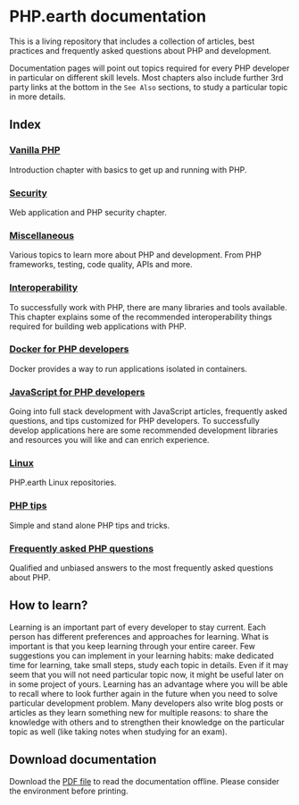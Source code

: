 # PHP.earth documentation

This is a living repository that includes a collection of articles, best practices
and frequently asked questions about PHP and development.

Documentation pages will point out topics required for every PHP developer in
particular on different skill levels. Most chapters also include further 3rd
party links at the bottom in the `See Also` sections, to study a particular topic
in more details.

## Index

### [Vanilla PHP](/php)

Introduction chapter with basics to get up and running with PHP.

### [Security](/security)

Web application and PHP security chapter.

### [Miscellaneous](/misc)

Various topics to learn more about PHP and development. From PHP frameworks,
testing, code quality, APIs and more.

### [Interoperability](/interop)

To successfully work with PHP, there are many libraries and tools available.
This chapter explains some of the recommended interoperability things required
for building web applications with PHP.

### [Docker for PHP developers](/docker)

Docker provides a way to run applications isolated in containers.

### [JavaScript for PHP developers](/js)

Going into full stack development with JavaScript articles, frequently asked
questions, and tips customized for PHP developers. To successfully develop
applications here are some recommended development libraries and resources you
will like and can enrich experience.

### [Linux](/linux)

PHP.earth Linux repositories.

### [PHP tips](/tips)

Simple and stand alone PHP tips and tricks.

### [Frequently asked PHP questions](/faq)

Qualified and unbiased answers to the most frequently asked questions about PHP.

## How to learn?

Learning is an important part of every developer to stay current. Each person has
different preferences and approaches for learning. What is important is that you
keep learning through your entire career. Few suggestions you can implement in
your learning habits: make dedicated time for learning, take small steps, study
each topic in details. Even if it may seem that you will not need particular topic
now, it might be useful later on in some project of yours. Learning has an
advantage where you will be able to recall where to look further again in the
future when you need to solve particular development problem. Many developers
also write blog posts or articles as they learn something new for multiple reasons:
to share the knowledge with others and to strengthen their knowledge on the particular
topic as well (like taking notes when studying for an exam).

## Download documentation

Download the [PDF file](https://php.earth/php-earth.pdf) to read the documentation
offline. Please consider the environment before printing.
